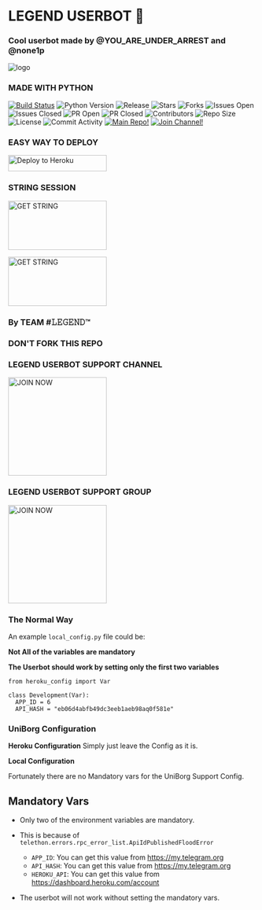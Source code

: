 # LEGEND USERBOT 🌹

### Cool userbot made by @YOU_ARE_UNDER_ARREST and  @none1p



![logo](https://telegra.ph/file/ee654dc022141d6a4b608.jpg)






### MADE WITH PYTHON


[![Build Status](https://travis-ci.com/aritramandal/LEGEND.svg?branch=master)](https://travis-ci.com/aritramandal/LEGEND) ![Python Version](https://img.shields.io/badge/python-3.8-lightgrey) ![Release](https://img.shields.io/github/v/release/aritramandal/LEGEND) ![Stars](https://img.shields.io/github/stars/aritramandal/LEGEND) ![Forks](https://img.shields.io/github/forks/aritramandal/LEGEND) ![Issues Open](https://img.shields.io/github/issues/aritramandal/LEGEND) ![Issues Closed](https://img.shields.io/github/issues-closed/aritramandal/LEGEND) ![PR Open](https://img.shields.io/github/issues-pr/aritramandal/LEGEND) ![PR Closed](https://img.shields.io/github/issues-pr-closed/aritramandal/LEGEND) ![Contributors](https://img.shields.io/github/contributors/aritramandal/LEGEND) ![Repo Size](https://img.shields.io/github/repo-size/aritramandal/LEGEND) ![License](https://img.shields.io/github/license/aritramandal/LEGEND) ![Commit Activity](https://img.shields.io/github/commit-activity/m/aritramandal/LEGEND) [![Main Repo!](https://img.shields.io/badge/Main%20Repo-!-orange)](https://github.com/aritramandal/LEGEND) [![Join Channel!](https://img.shields.io/badge/Join%20Channel-!-red)](https://t.me/legend_userbot_support_channel) 


### EASY WAY TO DEPLOY

<p align="centre"><a href="https://heroku.com/deploy?template=https://github.com/aritramandal/LEGEND/"> <img src="https://telegra.ph/file/14622d86012de536952cc.jpg" alt="Deploy to Heroku" width="200" height="33.33"/></a></p>

### STRING SESSION 

<p align="centre"><a href="https://repl.it/@aritramandal1/Legenduserbot?template=https://repl.it/@aritramandal1/Legenduserbot#main.py"> <img src="https://telegra.ph/file/b9133ebfd256fb7d2993a.jpg" alt="GET STRING" width="200" height="100.100"/></a></p> <p align="centre"><a href="https://repl.it/@bristi648/Legenduserbot?template=https://repl.it/@bristi648/Legenduserbot"> <img src="https://telegra.ph/file/938cab3c80aa99cb2937e.jpg" alt="GET STRING" width="200" height="100.100"/></a></p>






### By TEAM #𝙻𝙴𝙶𝙴𝙽𝙳™

### DON'T FORK THIS REPO 


### LEGEND USERBOT SUPPORT CHANNEL





<p align="centre"><a href="https://t.me/legend_userbot_support_channel?template=https://t.me/legend_userbot_support_channel"> <img src="https://telegra.ph/file/6b2aeeccbbf98a3e64f01.jpg" alt="JOIN NOW " width="200" height="200.200"/></a></p>





### LEGEND USERBOT SUPPORT GROUP






<p align="centre"><a href="https://t.me/LEGEND_USERBOT_SUPPORT?template=https://t.me/LEGEND_USERBOT_SUPPORT"> <img src="https://telegra.ph/file/9ff92c38775ab62acf606.jpg" alt="JOIN NOW " width="200" height="200.200"/></a></p>





###  The Normal Way

An example `local_config.py` file could be:

**Not All of the variables are mandatory**

__The Userbot should work by setting only the first two variables__

```python3
from heroku_config import Var

class Development(Var):
  APP_ID = 6
  API_HASH = "eb06d4abfb49dc3eeb1aeb98aq0f581e"
```

### UniBorg Configuration


            
**Heroku Configuration**
Simply just leave the Config as it is.

**Local Configuration**

Fortunately there are no Mandatory vars for the UniBorg Support Config.

## Mandatory Vars

- Only two of the environment variables are mandatory.
- This is because of `telethon.errors.rpc_error_list.ApiIdPublishedFloodError`

    - `APP_ID`:   You can get this value from https://my.telegram.org
    - `API_HASH`:   You can get this value from https://my.telegram.org
    - `HEROKU_API`: You can get this value from https://dashboard.heroku.com/account 

- The userbot will not work without setting the mandatory vars.



